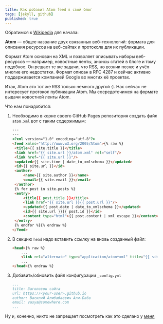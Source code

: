 ```yaml
---
title: Как добавит Atom feed в свой блог
tags: [jekyll, github]
published: true
---
```


Обратимся к [Wikipedia](https://ru.wikipedia.org/wiki/Atom) для начала:

**Atom** — общее название двух связанных веб-технологий: формата для описания ресурсов на веб-сайтах и протокола для их публикации.

Формат Atom основан на XML и позволяет описывать наборы веб-ресурсов — например, новостные ленты, анонсы статей в блоге и тому подобное. Он решает те же задачи, что RSS, но возник позже и учёл многие его недостатки. Формат описан в RFC 4287 и сейчас активно поддерживается компанией Google во многих её проектах.

Итак, Atom это тот же RSS только немного другой :). Нас сейчас не интересует протокол публикации Atom. Мы сосредоточимся на формате выдачи новостной ленты Atom.

<!--more-->

Что нам понадобится:

1. Необходимо в корне своего GitHub Pages репозитория создать файл
   ```atom.xml``` вот с таким содержимым:
   ```HTML
   ---
   ---
   <?xml version="1.0" encoding="utf-8"?>
   <feed xmlns="http://www.w3.org/2005/Atom">{% raw %}
    <title>{{ site.title }}</title>
    <link href="{{ site.url }}/atom.xml" rel="self"/>
    <link href="{{ site.url }}"/>
    <updated>{{ site.time | date_to_xmlschema }}</updated>
    <id>{{ site.url }}</id>
    <author>
        <name>{{ site.author }}</name>
        <email>{{ site.email }}</email>
    </author>
    {% for post in site.posts %}
    <entry>
        <title{{ post.title }}</title>
        <link href="{{ site.url }}{{ post.url }}"/>
        <updated>{{ post.date | date_to_xmlschema }}</updated>
        <id>{{ site.url }}{{ post.id }}</id>
        <content type="html">{{ post.content | xml_escape }}</content>
    </entry>
    {% endfor %}{% endraw %}
   </feed>
   ```
2. В секцию ```head``` надо вставить ссылку на вновь созданный файл:
    ```HTML
    <head>{% raw %}
        ...
        <link rel="alternate" type="application/atom+xml" title="{{ site.title }}" href="/atom.xml">
        ...
    </head>{% endraw %}
    ```
3. Добавить/обновить файл конфигурации ```_config.yml```
    ```YAML
    ...
    title: Заголовок сайта
    url: https://<your-user>.github.io
    author: Василий Алибабаевич Али-Баба
    email: vasya@somewhere.com
    ...
    ```

Ну и, конечно, никто не запрещает посмотреть как это сделано у [меня](https://github.com/fomich0ff/fomich0ff.github.io)
